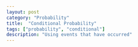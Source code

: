 ```yaml
---
layout: post
category: "Probability"
title:  "Conditional Probability"
tags: ["probability", "conditional"]
description: "Using events that have occurred"
---
```

